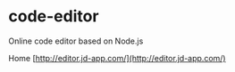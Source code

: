 code-editor
===========

Online code editor based on Node.js

Home [http://editor.jd-app.com/](http://editor.jd-app.com/)
